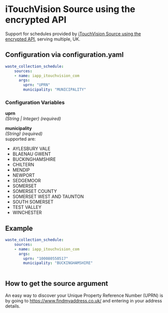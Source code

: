 # iTouchVision Source using the encrypted API

Support for schedules provided by [iTouchVision Source using the encrypted API](https://www.itouchvision.com/), serving multiple, UK.

## Configuration via configuration.yaml

```yaml
waste_collection_schedule:
    sources:
    - name: iapp_itouchvision_com
      args:
        uprn: "UPRN"
        municipality: "MUNICIPALITY"
```

### Configuration Variables

**uprn**  
*(String | Integer) (required)*

**municipality**  
*(String) (required)*  
supported are:

- AYLESBURY VALE
- BLAENAU GWENT
- BUCKINGHAMSHIRE
- CHILTERN
- MENDIP
- NEWPORT
- SEDGEMOOR
- SOMERSET
- SOMERSET COUNTY
- SOMERSET WEST AND TAUNTON
- SOUTH SOMERSET
- TEST VALLEY
- WINCHESTER

## Example

```yaml
waste_collection_schedule:
    sources:
    - name: iapp_itouchvision_com
      args:
        uprn: "100080550517"
        municipality: "BUCKINGHAMSHIRE"
        
```

## How to get the source argument

An easy way to discover your Unique Property Reference Number (UPRN) is by going to <https://www.findmyaddress.co.uk/> and entering in your address details.
